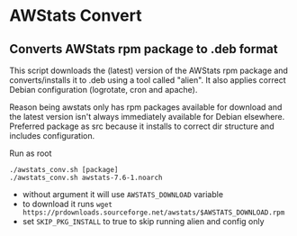 # AWStats Convert
## Converts AWStats rpm package to .deb format

This script downloads the (latest) version of the AWStats rpm package and converts/installs it to .deb using a tool called "alien". It also applies correct Debian configuration (logrotate, cron and apache).

Reason being awstats only has rpm packages available for download and the latest version isn't always immediately available for Debian elsewhere. Preferred package as src because it installs to correct dir structure and includes configuration.

Run as root
```
./awstats_conv.sh [package]
./awstats_conv.sh awstats-7.6-1.noarch
```
* without argument it will use ```AWSTATS_DOWNLOAD``` variable
* to download it runs ```wget https://prdownloads.sourceforge.net/awstats/$AWSTATS_DOWNLOAD.rpm```
* set ```SKIP_PKG_INSTALL``` to true to skip running alien and config only
